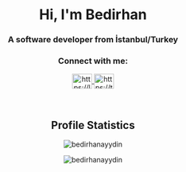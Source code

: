 <h1 align="center">Hi, I'm Bedirhan</h1>
<h3 align="center">A software developer from İstanbul/Turkey</h3>

<h3 align="center">Connect with me:</h3>
<p align="center">
  <a href="https://linkedin.com/in/bedirhan-aydın-56530b1a2/" target="_blank">
    <img align="center" src="https://raw.githubusercontent.com/rahuldkjain/github-profile-readme-generator/master/src/images/icons/Social/linked-in-alt.svg" alt="https://linkedin.com/in/bedirhan-aydın-56530b1a2/" title="LinkedIn" height="30" width="40" />
  </a>
  <a href="https://twitter.com/bedirhhanaydin/" target="_blank">
    <img align="center" src="https://raw.githubusercontent.com/rahuldkjain/github-profile-readme-generator/master/src/images/icons/Social/twitter-alt.svg" alt="https://twitter.com/bedirhhanaydin/" title="Twitter" height="30" width="40" />
  </a>
</p>

<br>
<h2 align="center">Profile Statistics</h2>
<p align="center"> <img src="https://github-readme-stats.vercel.app/api?username=bedirhanayydin&theme=radical&hide=prs,issues" alt="bedirhanayydin" /> </p>
<p align="center"> <img src="https://github-readme-stats.vercel.app/api/top-langs/?username=bedirhanayydin&layout=compact&theme=radical" alt="bedirhanayydin" /> </p>

<br>


